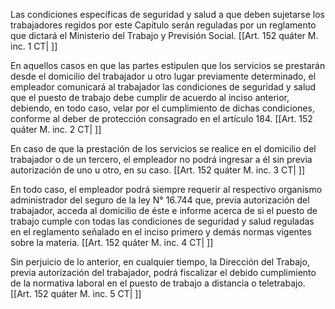 Las condiciones específicas de seguridad y salud a que deben sujetarse los trabajadores regidos por este Capítulo serán reguladas por un reglamento que dictará el Ministerio del Trabajo y Previsión Social. [[Art. 152 quáter M. inc. 1 CT| ]]

En aquellos casos en que las partes estipulen que los servicios se prestarán desde el domicilio del trabajador u otro lugar previamente determinado, el empleador comunicará al trabajador las condiciones de seguridad y salud que el puesto de trabajo debe cumplir de acuerdo al inciso anterior, debiendo, en todo caso, velar por el cumplimiento de dichas condiciones, conforme al deber de protección consagrado en el artículo 184. [[Art. 152 quáter M. inc. 2 CT| ]]

En caso de que la prestación de los servicios se realice en el domicilio del trabajador o de un tercero, el empleador no podrá ingresar a él sin previa autorización de uno u otro, en su caso. [[Art. 152 quáter M. inc. 3 CT| ]]

En todo caso, el empleador podrá siempre requerir al respectivo organismo administrador del seguro de la ley N° 16.744 que, previa autorización del trabajador, acceda al domicilio de éste e informe acerca de si el puesto de trabajo cumple con todas las condiciones de seguridad y salud reguladas en el reglamento señalado en el inciso primero y demás normas vigentes sobre la materia. [[Art. 152 quáter M. inc. 4 CT| ]]

Sin perjuicio de lo anterior, en cualquier tiempo, la Dirección del Trabajo, previa autorización del trabajador, podrá fiscalizar el debido cumplimiento de la normativa laboral en el puesto de trabajo a distancia o teletrabajo. [[Art. 152 quáter M. inc. 5 CT| ]]